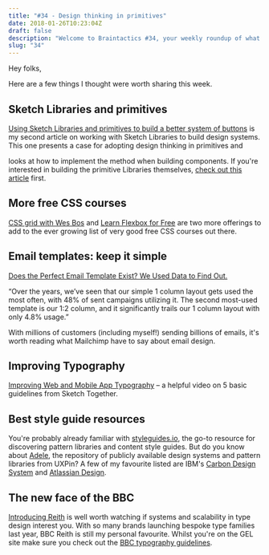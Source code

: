 ```yaml
---
title: "#34 - Design thinking in primitives"
date: 2018-01-26T10:23:04Z
draft: false
description: "Welcome to Braintactics #34, your weekly roundup of what’s happening in design, code and typography."
slug: "34"
---
```


Hey folks,

Here are a few things I thought were worth sharing this week.

## Sketch Libraries and primitives

[Using Sketch Libraries and primitives to build a better system of buttons](https://medium.com/@harrycresswell/using-sketch-libraries-and-primitives-to-build-an-even-better-system-of-buttons-ecc8f25486ac) is my second article on working with Sketch Libraries to build design systems. This one presents a case for adopting design thinking in primitives and

looks at how to implement the method when building components. If you're interested in building the primitive Libraries themselves, [check out this article](https://blog.usejournal.com/using-sketch-libraries-to-build-a-better-ui-design-system-part-1-26f5660f3c98) first.

## More free CSS courses

[CSS grid with Wes Bos](https://cssgrid.io/) and [Learn Flexbox for Free](https://scrimba.com/g/gflexbox) are two more offerings to add to the ever growing list of very good free CSS courses out there.

## Email templates: keep it simple

[Does the Perfect Email Template Exist? We Used Data to Find Out.](https://blog.mailchimp.com/does-the-perfect-email-template-exist-we-used-data-to-find-out/)

“Over the years, we’ve seen that our simple 1 column layout gets used the most often, with 48% of sent campaigns utilizing it. The second most-used template is our 1:2 column, and it significantly trails our 1 column layout with only 4.8% usage.”

With millions of customers (including myself!) sending billions of emails, it's worth reading what Mailchimp have to say about email design.

## Improving Typography

[Improving Web and Mobile App Typography](https://www.youtube.com/watch?v=O3fVMm-Ef0Y) – a helpful video on 5 basic guidelines from Sketch Together.

## Best style guide resources

You're probably already familiar with [styleguides.io](http://styleguides.io/), the go-to resource for discovering pattern libraries and content style guides. But do you know about [Adele](https://adele.uxpin.com/), the repository of publicly available design systems and pattern libraries from UXPin? A few of my favourite listed are IBM's [Carbon Design System](http://carbondesignsystem.com/) and [Atlassian Design](https://atlassian.design/).

## The new face of the BBC

[Introducing Reith](http://www.bbc.co.uk/gel/articles/introducing-bbc-reith) is well worth watching if systems and scalability in type design interest you. With so many brands launching bespoke type families last year, BBC Reith is still my personal favourite. Whilst you're on the GEL site make sure you check out the [BBC typography guidelines](http://www.bbc.co.uk/gel/guidelines/typography#type-in-action).
